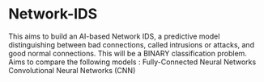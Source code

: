 # Network-IDS
This aims to build an AI-based Network IDS, a predictive model distinguishing between bad connections, called intrusions or attacks, and good normal connections. 
This will be a BINARY classification problem. 
Aims to compare the following models :
  Fully-Connected Neural Networks
  Convolutional Neural Networks (CNN)
